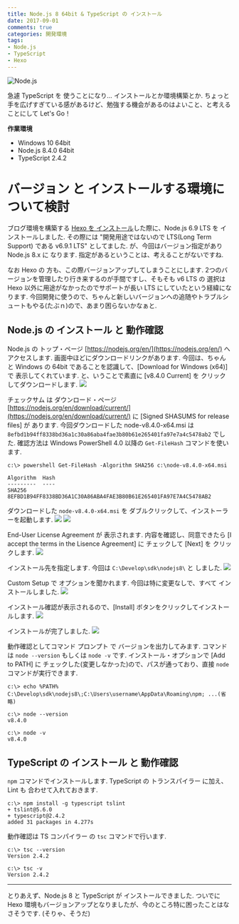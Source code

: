 ```yaml
---
title: Node.js 8 64bit & TypeScript の インストール
date: 2017-09-01
comments: true
categories: 開発環境
tags:
- Node.js
- TypeScript
- Hexo
---
```


![](/images/nodejs/nodejs.png "Node.js")

急遽 TypeScript を 使うことになり... インストールとか環境構築とか. ちょっと手を広げすぎている感があるけど、勉強する機会があるのはよいこと、と考えることにして Let's Go！

**作業環境**
- Windows 10 64bit
- Node.js 8.4.0 64bit
- TypeScript 2.4.2


# バージョン と インストールする環境について検討
ブログ環境を構築する [Hexo を インストール](/2016/11/01/HexoとGitHub-Pagesでブログ環境の構築/)した際に、Node.js 6.9 LTS を インストールしました. その際には "開発用途ではないので LTS(Long Term Support) である v6.9.1 LTS" としてました. が、今回はバージョン指定があり Node.js 8.x に なります.
指定があるということは、考えることがないですね.

なお Hexo の 方も、この際バージョンアップしてしまうことにします. 2つのバージョンを管理したり行き来するのが手間ですし、そもそも v6 LTS の 選択は Hexo 以外に用途がなかったのでサポートが長い LTS にしていたという経緯になります. 今回開発に使うので、ちゃんと新しいバージョンへの追随やトラブルシュートもやる(たぶｎ)ので、あまり困らないかなぁと.


## Node.js の インストール と 動作確認
Node.js の トップ・ページ [https://nodejs.org/en/](https://nodejs.org/en/) へ アクセスします.
画面中ほどにダウンロードリンクがあります.
今回は、ちゃんと Windows の 64bit であることを認識して、[Download for Windows (x64)] で 表示してくれています. と、いうことで素直に [v8.4.0 Current] を クリックしてダウンロードします.
![](/images/nodejs/install-8/01.png)

チェックサム は ダウンロード・ページ [https://nodejs.org/en/download/current/](https://nodejs.org/en/download/current/) に [Signed SHASUMS for release files] が あります. 今回ダウンロードした node-v8.4.0-x64.msi は `8efbd1b94ff8338bd36a1c30a86aba4fae3b80b61e265401fa97e7a4c5478ab2` でした.
確認方法は Windows PowerShell 4.0 以降の `Get-FileHash` コマンドを使います.
```console
c:\> powershell Get-FileHash -Algorithm SHA256 c:\node-v8.4.0-x64.msi

Algorithm  Hash
---------  ----
SHA256     8EFBD1B94FF8338BD36A1C30A86ABA4FAE3B80B61E265401FA97E7A4C5478AB2
```

ダウンロードした `node-v8.4.0-x64.msi` を ダブルクリックして、インストーラーを起動します.
![](/images/nodejs/install-8/02.png)
![](/images/nodejs/install-8/03.png)

End-User License Agreement が 表示されます. 内容を確認し、同意できたら [I accept the terms in the Lisence Agreement] に チェックして [Next] を クリックします.
![](/images/nodejs/install-8/04.png)

インストール先を指定します. 今回は `C:\Develop\sdk\nodejs8\` と しました.
![](/images/nodejs/install-8/05.png)

Custom Setup で オプションを聞かれます. 今回は特に変更なしで、すべて インストールしました.
![](/images/nodejs/install-8/06.png)

インストール確認が表示されるので、[Install] ボタンをクリックしてインストールします.
![](/images/nodejs/install-8/07.png)

インストールが完了しました.
![](/images/nodejs/install-8/08.png)

動作確認としてコマンド プロンプト で バージョンを出力してみます. コマンドは `node --version` もしくは `node -v` です. インストール・オプションで [Add to PATH] に チェックした(変更しなかった)ので、パスが通っており、直接 `node` コマンドが実行できます.
```console
c:\> echo %PATH%
C:\Develop\sdk\nodejs8\;C:\Users\username\AppData\Roaming\npm; ...(省略)

c:\> node --version
v8.4.0

c:\> node -v
v8.4.0
```


## TypeScript の インストール と 動作確認
`npm` コマンドでインストールします. TypeScript の トランスパイラー に加え、Lint も 合わせて入れておきます.
```console
c:\> npm install -g typescript tslint
+ tslint@5.6.0
+ typescript@2.4.2
added 31 packages in 4.277s
```

動作確認は TS コンパイラー の `tsc` コマンドで行います.
```console
c:\> tsc --version
Version 2.4.2

c:\> tsc -v
Version 2.4.2
```



- - - -
とりあえず、Node.js 8 と TypeScript が インストールできました. ついでに Hexo 環境もバージョンアップとなりましたが、今のところ特に困ったことはなさそうです. (そりゃ、そうだ)
